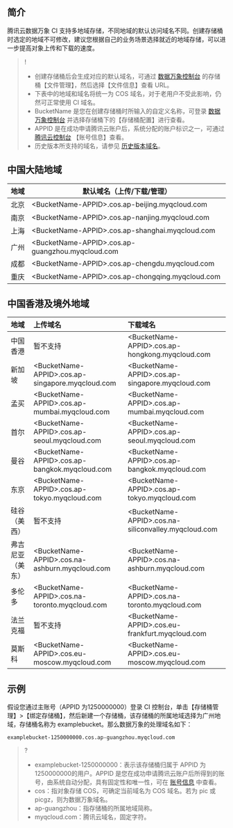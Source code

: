 ## 简介

腾讯云数据万象 CI 支持多地域存储，不同地域的默认访问域名不同。创建存储桶时选定的地域不可修改，建议您根据自己的业务场景选择就近的地域存储，可以进一步提高对象上传和下载的速度。


>!
> - 创建存储桶后会生成对应的默认域名，可通过 [数据万象控制台](https://console.cloud.tencent.com/ci/bucket) 的存储桶【文件管理】，然后选择【文件信息】查看 URL。
> - 下表中的地域和域名将统一为 COS 域名，对于老用户不受此影响，仍然可正常使用 CI 域名。
> - BucketName 是您在创建存储桶时所输入的自定义名称，可登录 [数据万象控制台](https://console.cloud.tencent.com/ci/bucket)  并选择存储桶下的【存储桶配置】进行查看。
> - APPID 是在成功申请腾讯云账户后，系统分配的账户标识之一，可通过 [腾讯云控制台](https://console.cloud.tencent.com/developer) 【账号信息】查看。
>- 历史版本所支持的域名，请参见 [历史版本域名](https://cloud.tencent.com/document/product/460/42849)。


## 中国大陆地域
| 地域         | 默认域名（上传/下载/管理）            |
| ------------ | ----------|
| 北京 | &lt;BucketName-APPID&gt;.cos.ap-beijing.myqcloud.com   | 
|南京| &lt;BucketName-APPID&gt;.cos.ap-nanjing.myqcloud.com   | 
| 上海 | &lt;BucketName-APPID&gt;.cos.ap-shanghai.myqcloud.com  |
| 广州 | &lt;BucketName-APPID&gt;.cos.ap-guangzhou.myqcloud.com | 
| 成都 | &lt;BucketName-APPID&gt;.cos.ap-chengdu.myqcloud.com   | 
| 重庆 | &lt;BucketName-APPID&gt;.cos.ap-chongqing.myqcloud.com  |


## 中国香港及境外地域


| 地域     | 上传域名                                         | 下载域名                               |
| :------- | :----------------------------------------------- | :------------------------------------- |
| 中国香港 | 暂不支持  | &lt;BucketName-APPID&gt;.cos.ap-hongkong.myqcloud.com |
| 新加坡  | &lt;BucketName-APPID&gt;.cos.ap-singapore.myqcloud.com | &lt;BucketName-APPID&gt;.cos.ap-singapore.myqcloud.com |
| 孟买    | &lt;BucketName-APPID&gt;.cos.ap-mumbai.myqcloud.com | &lt;BucketName-APPID&gt;.cos.ap-mumbai.myqcloud.com |
|  首尔  |  &lt;BucketName-APPID>.cos.ap-seoul.myqcloud.com  |   &lt;BucketName-APPID>.cos.ap-seoul.myqcloud.com  |
|  曼谷   |   &lt;BucketName-APPID>.cos.ap-bangkok.myqcloud.com  |   &lt;BucketName-APPID>.cos.ap-bangkok.myqcloud.com  |  
| 东京   |  &lt;BucketName-APPID>.cos.ap-tokyo.myqcloud.com   |   &lt;BucketName-APPID>.cos.ap-tokyo.myqcloud.com   |  
| 硅谷（美西）    | 暂不支持 | &lt;BucketName-APPID>.cos.na-siliconvalley.myqcloud.com  |
|  弗吉尼亚（美东）|   &lt;BucketName-APPID>.cos.na-ashburn.myqcloud.com  |  &lt;BucketName-APPID>.cos.na-ashburn.myqcloud.com  |
| 多伦多  | &lt;BucketName-APPID&gt;.cos.na-toronto.myqcloud.com | &lt;BucketName-APPID&gt;.cos.na-toronto.myqcloud.com  |
| 法兰克福    | 暂不支持 |  &lt;BucketName-APPID>.cos.eu-frankfurt.myqcloud.com   |
| 莫斯科   | &lt;BucketName-APPID&gt;.cos.eu-moscow.myqcloud.com   | &lt;BucketName-APPID&gt;.cos.eu-moscow.myqcloud.com   |



## 示例

假设您通过主账号（APPID 为1250000000）登录 CI 控制台，单击【存储桶管理】>【绑定存储桶】，然后新建一个存储桶，该存储桶的所属地域选择为广州地域，存储桶名称为 examplebucket。那么数据万象的处理域名如下：
```shell
examplebucket-1250000000.cos.ap-guangzhou.myqcloud.com
```

>?
>- examplebucket-1250000000：表示该存储桶归属于 APPID 为1250000000的用户。APPID 是您在成功申请腾讯云账户后所得到的账号，由系统自动分配，具有固定性和唯一性，可在 [账号信息](https://console.cloud.tencent.com/developer) 中查看。
>- cos：指对象存储 COS，可确定当前域名为 COS 域名。若为 pic 或 picgz，则为数据万象域名。
>- ap-guangzhou：指存储桶的所属地域简称。
>- myqcloud.com：腾讯云域名，固定字符。



